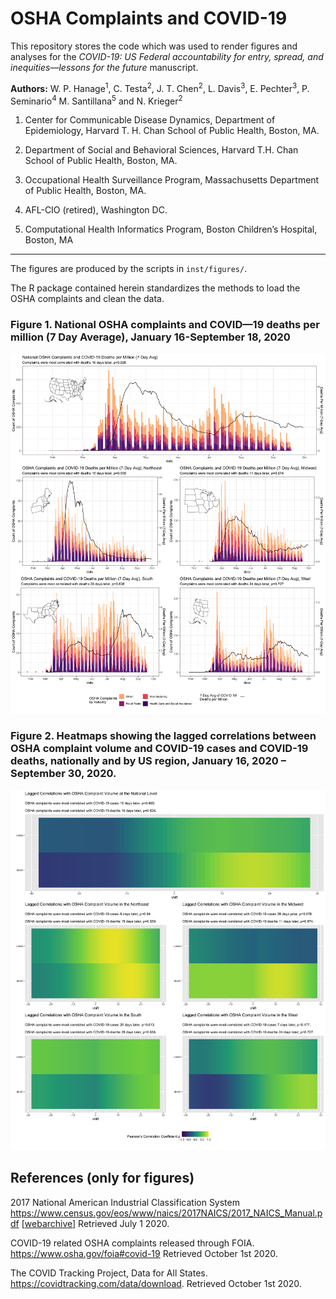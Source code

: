 
# OSHA Complaints and COVID-19

This repository stores the code which was used to render figures and analyses
for the *COVID-19: US Federal accountability for entry, spread, and
inequities—lessons for the future* manuscript. 

**Authors:** W. P. Hanage<sup>1</sup>, C. Testa<sup>2</sup>, J. T. Chen<sup>2</sup>, L. Davis<sup>3</sup>, E. Pechter<sup>3</sup>, P. Seminario<sup>4</sup> M. Santillana<sup>5</sup> and N. Krieger<sup>2</sup>

1. Center for Communicable Disease Dynamics, Department of Epidemiology, Harvard T. H. Chan School of Public Health, Boston, MA.

2. Department of Social and Behavioral Sciences, Harvard T.H. Chan School of Public Health, Boston, MA.

3. Occupational Health Surveillance Program, Massachusetts Department of Public Health, Boston, MA.

4. AFL-CIO (retired), Washington DC.

5. Computational Health Informatics Program, Boston Children’s Hospital, Boston, MA

---

The figures are produced by the scripts in `inst/figures/`.  

The R package contained herein standardizes the methods to load the OSHA complaints
and clean the data.


### Figure 1. National OSHA complaints and COVID—19 deaths per million (7 Day Average), January 16-September 18, 2020 

![Figure 1 shows the OSHA complaints and death rate time series for the United States at large and each of the major US regions (west, midwest, south, northeast). The figure shows how the COVID-19 death rates increased following an increase in OSHA complaints. Each respective region's correlation after accounting for the lag between complaints and deaths is presented.](inst/figures/regional_complaints_and_deaths/full_plot.png)



### Figure 2. Heatmaps showing the lagged correlations between OSHA complaint volume and COVID-19 cases and COVID-19 deaths, nationally and by US region, January 16, 2020 – September 30, 2020.

![Figure 2 shows the correlations between COVID-19 cases and deaths with OSHA complaints volume after accounting for different lag times in days between the two ranging from -28 to 28 days](inst/figures/osha_covid_correlations_regional/five_panel_correlations.png)


## References (only for figures)

2017 National American Industrial Classification System <https://www.census.gov/eos/www/naics/2017NAICS/2017_NAICS_Manual.pdf>
[[webarchive](http://web.archive.org/web/20200719224821/https://www.census.gov/eos/www/naics/2017NAICS/2017_NAICS_Manual.pdf)]
Retrieved July 1 2020.

COVID-19 related OSHA complaints released through FOIA. <https://www.osha.gov/foia#covid-19> Retrieved October 1st 2020.

The COVID Tracking Project, Data for All States. <https://covidtracking.com/data/download>. Retrieved October 1st 2020.
